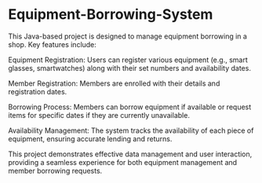 # Equipment-Borrowing-System
This Java-based project is designed to manage equipment borrowing in a shop. Key features include:

Equipment Registration:
Users can register various equipment (e.g., smart glasses, smartwatches) along with their set numbers and availability dates.

Member Registration:
Members are enrolled with their details and registration dates.

Borrowing Process: 
Members can borrow equipment if available or request items for specific dates if they are currently unavailable.

Availability Management: 
The system tracks the availability of each piece of equipment, ensuring accurate lending and returns.

This project demonstrates effective data management and user interaction, providing a seamless experience for both equipment management and member borrowing requests.
